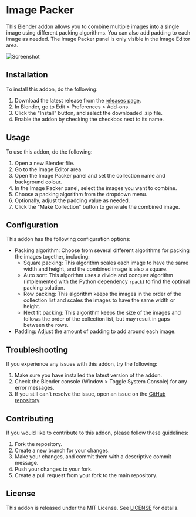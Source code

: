 # Image Packer

This Blender addon allows you to combine multiple images into a single image using different packing algorithms. You can also add padding to each image as needed. The Image Packer panel is only visible in the Image Editor area.

![Screenshot](screenshot.png)

## Installation

To install this addon, do the following:

1. Download the latest release from the [releases page](https://github.com/HerrWaffel/image-packer/releases).
2. In Blender, go to Edit > Preferences > Add-ons.
3. Click the "Install" button, and select the downloaded .zip file.
4. Enable the addon by checking the checkbox next to its name.

## Usage

To use this addon, do the following:

1. Open a new Blender file.
2. Go to the Image Editor area.
3. Open the Image Packer panel and set the collection name and background colour.
4. In the Image Packer panel, select the images you want to combine.
5. Choose a packing algorithm from the dropdown menu.
6. Optionally, adjust the padding value as needed.
7. Click the "Make Collection" button to generate the combined image.

## Configuration

This addon has the following configuration options:

- Packing algorithm: Choose from several different algorithms for packing the images together, including:
  - Square packing: This algorithm scales each image to have the same width and height, and the combined image is also a square.
  - Auto sort: This algorithm uses a divide and conquer algorithm (implemented with the Python dependency `rpack`) to find the optimal packing solution.
  - Row packing: This algorithm keeps the images in the order of the collection list and scales the images to have the same width or height.
  - Next fit packing: This algorithm keeps the size of the images and follows the order of the collection list, but may result in gaps between the rows.
- Padding: Adjust the amount of padding to add around each image.

## Troubleshooting

If you experience any issues with this addon, try the following:

1. Make sure you have installed the latest version of the addon.
2. Check the Blender console (Window > Toggle System Console) for any error messages.
3. If you still can't resolve the issue, open an issue on the [GitHub repository](https://github.com/HerrWaffel/image-packer/issues).

## Contributing

If you would like to contribute to this addon, please follow these guidelines:

1. Fork the repository.
2. Create a new branch for your changes.
3. Make your changes, and commit them with a descriptive commit message.
4. Push your changes to your fork.
5. Create a pull request from your fork to the main repository.

## License

This addon is released under the MIT License. See [LICENSE](LICENSE) for details.
